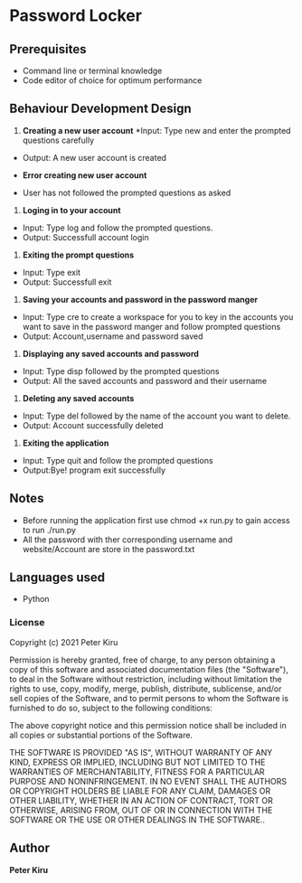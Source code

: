 # Password Locker

## Prerequisites
* Command line or terminal knowledge
* Code editor of choice for optimum performance

## Behaviour Development Design
1. **Creating a new user account**
*Input: Type new and enter the prompted questions carefully
* Output: A new user account is created
+ **Error creating new user account**
* User has not followed the prompted questions as asked

1. **Loging in to your account**
* Input: Type log and follow the prompted questions.
* Output: Successfull account login

1. **Exiting the prompt questions**
* Input: Type exit
* Output: Successfull exit

1. **Saving your accounts and password in the password manger**
* Input: Type cre to create a workspace for you to key in the accounts you want to save in the password manger and follow prompted questions
* Output: Account,username and password saved

1. **Displaying any saved accounts and password**
* Input: Type disp followed by the prompted questions
* Output: All the saved accounts and password and their username

1. **Deleting any saved accounts**
* Input: Type del followed by the name of the account you want to delete.
* Output: Account successfully deleted

1. **Exiting the application**
* Input: Type quit and follow the prompted questions
* Output:Bye! program exit successfully

## Notes
* Before running the application first use chmod +x run.py to gain access to run ./run.py
* All the password with ther corresponding username and website/Account are store in the password.txt
## Languages used
* Python

### License
Copyright (c) 2021 Peter Kiru

Permission is hereby granted, free of charge, to any person obtaining
a copy of this software and associated documentation files (the
"Software"), to deal in the Software without restriction, including
without limitation the rights to use, copy, modify, merge, publish,
distribute, sublicense, and/or sell copies of the Software, and to
permit persons to whom the Software is furnished to do so, subject to
the following conditions:

The above copyright notice and this permission notice shall be
included in all copies or substantial portions of the Software.

THE SOFTWARE IS PROVIDED "AS IS", WITHOUT WARRANTY OF ANY KIND,
EXPRESS OR IMPLIED, INCLUDING BUT NOT LIMITED TO THE WARRANTIES OF
MERCHANTABILITY, FITNESS FOR A PARTICULAR PURPOSE AND
NONINFRINGEMENT. IN NO EVENT SHALL THE AUTHORS OR COPYRIGHT HOLDERS BE
LIABLE FOR ANY CLAIM, DAMAGES OR OTHER LIABILITY, WHETHER IN AN ACTION
OF CONTRACT, TORT OR OTHERWISE, ARISING FROM, OUT OF OR IN CONNECTION
WITH THE SOFTWARE OR THE USE OR OTHER DEALINGS IN THE SOFTWARE..

## Author
**Peter Kiru**
